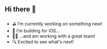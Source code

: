 ## Hi there 👋

<!--
**CPD74/CPD74** is a ✨ _special_ ✨ repository because its `README.md` (this file) appears on your GitHub profile.
--> 

- ⛳ I’m currently working on something new!
- 📱 I’m building for iOS...
- 🤜🤛 ...and am working with a great team!
- 🔍 Excited to see what's next!
